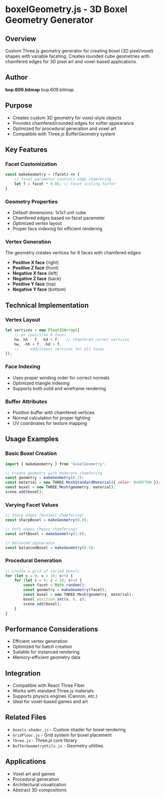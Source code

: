 # boxelGeometry.js - 3D Boxel Geometry Generator

## Overview
Custom Three.js geometry generator for creating boxel (3D pixel/voxel) shapes with variable faceting. Creates rounded cube geometries with chamfered edges for 3D pixel art and voxel-based applications.

## Author
**bop.609.bitmap**
bop.609.bitmap

## Purpose
- Creates custom 3D geometry for voxel-style objects
- Provides chamfered/rounded edges for softer appearance
- Optimized for procedural generation and voxel art
- Compatible with Three.js BufferGeometry system

## Key Features

### Facet Customization
```javascript
const makeGeometry = (facet) => {
    // facet parameter controls edge chamfering
    let f = facet * 0.05; // Facet scaling factor
}
```

### Geometry Properties
- Default dimensions: 1x1x1 unit cube
- Chamfered edges based on facet parameter
- Optimized vertex layout
- Proper face indexing for efficient rendering

### Vertex Generation
The geometry creates vertices for 6 faces with chamfered edges:
- **Positive X face** (right)
- **Positive Z face** (front) 
- **Negative X face** (left)
- **Negative Z face** (back)
- **Positive Y face** (top)
- **Negative Y face** (bottom)

## Technical Implementation

### Vertex Layout
```javascript
let vertices = new Float32Array([
    // px (positive X face)
    hw, hh - f, -hd + f,   // Chamfered corner vertices
    hw, -hh + f, -hd + f,
    // ... additional vertices for all faces
]);
```

### Face Indexing
- Uses proper winding order for correct normals
- Optimized triangle indexing
- Supports both solid and wireframe rendering

### Buffer Attributes
- Position buffer with chamfered vertices
- Normal calculation for proper lighting
- UV coordinates for texture mapping

## Usage Examples

### Basic Boxel Creation
```javascript
import { makeGeometry } from 'boxelGeometry';

// Create geometry with moderate chamfering
const geometry = makeGeometry(0.2);
const material = new THREE.MeshStandardMaterial({ color: 0x00ff00 });
const boxel = new THREE.Mesh(geometry, material);
scene.add(boxel);
```

### Varying Facet Values
```javascript
// Sharp edges (minimal chamfering)
const sharpBoxel = makeGeometry(0.0);

// Soft edges (heavy chamfering)
const softBoxel = makeGeometry(1.0);

// Balanced appearance
const balancedBoxel = makeGeometry(0.5);
```

### Procedural Generation
```javascript
// Create a grid of varied boxels
for (let x = 0; x < 10; x++) {
    for (let z = 0; z < 10; z++) {
        const facet = Math.random();
        const geometry = makeGeometry(facet);
        const boxel = new THREE.Mesh(geometry, material);
        boxel.position.set(x, 0, z);
        scene.add(boxel);
    }
}
```

## Performance Considerations
- Efficient vertex generation
- Optimized for batch creation
- Suitable for instanced rendering
- Memory-efficient geometry data

## Integration
- Compatible with React Three Fiber
- Works with standard Three.js materials
- Supports physics engines (Cannon, etc.)
- Ideal for voxel-based games and art

## Related Files
- `boxels-shader.js` - Custom shader for boxel rendering
- `GridFloor.js` - Grid system for boxel placement
- `three.js` - Three.js core library
- `BufferGeometryUtils.js` - Geometry utilities

## Applications
- Voxel art and games
- Procedural generation
- Architectural visualization
- Abstract 3D compositions
